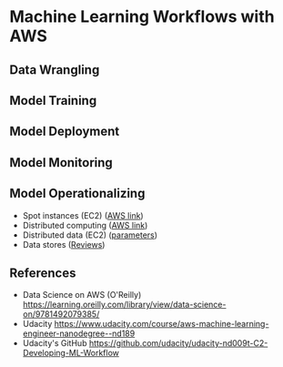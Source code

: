 # Machine Learning Workflows with AWS


## Data Wrangling

## Model Training

## Model Deployment

## Model Monitoring

## Model Operationalizing

- Spot instances (EC2) ([AWS link](https://docs.aws.amazon.com/AWSEC2/latest/UserGuide/using-spot-instances.html))
- Distributed computing ([AWS link](https://docs.aws.amazon.com/sagemaker/latest/dg/distributed-training.html))
- Distributed data (EC2) ([parameters](https://docs.aws.amazon.com/cdk/api/v1/python/aws_cdk.aws_stepfunctions_tasks/S3DataDistributionType.html))
- Data stores ([Reviews](https://www.missioncloud.com/blog/resource-amazon-ebs-vs-efs-vs-s3-picking-the-best-aws-storage-option-for-your-business))

## References

- Data Science on AWS (O'Reilly) https://learning.oreilly.com/library/view/data-science-on/9781492079385/
- Udacity https://www.udacity.com/course/aws-machine-learning-engineer-nanodegree--nd189
- Udacity's GitHub https://github.com/udacity/udacity-nd009t-C2-Developing-ML-Workflow
